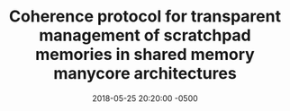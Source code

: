 ---
layout: paper-summary
title:  "Coherence protocol for transparent management of scratchpad memories in shared memory manycore architectures"
date:   2018-05-25 20:20:00 -0500
categories: paper
paper_title: "Coherence protocol for transparent management of scratchpad memories in shared memory manycore architectures"
paper_link: https://dl.acm.org/citation.cfm?id=2749469.2750411
paper_keyword: Coherence; Scratchpad Memory
paper_year: ISCA 2015
rw_set: 
htm_cd: 
htm_cr: 
version_mgmt: 
--- 
